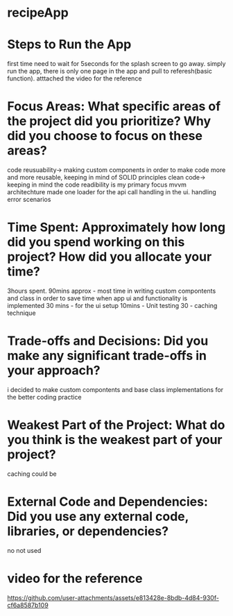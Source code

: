 # recipeApp

# Steps to Run the App
first time need to wait for 5seconds for the splash screen to go away. 
simply run the app, there is only one page in the app and pull to referesh(basic function).
atttached the video for the reference 
# Focus Areas: What specific areas of the project did you prioritize? Why did you choose to focus on these areas?
code reusuability-> making custom components in order to make code more and more reusable, keeping in mind of SOLID principles 
clean code-> keeping in mind the code readibility is my primary focus
mvvm architechture
made one loader for the api call handling in the ui. 
handling error scenarios

# Time Spent: Approximately how long did you spend working on this project? How did you allocate your time?
3hours spent.
90mins approx - most time in writing custom compontents and class in order to save time when app ui and functionality is implemented 
30 mins - for the ui setup
10mins - Unit testing
30 - caching technique 

# Trade-offs and Decisions: Did you make any significant trade-offs in your approach?
i decided to make custom compontents and base class implementations for the better coding practice 

# Weakest Part of the Project: What do you think is the weakest part of your project?
caching could be

# External Code and Dependencies: Did you use any external code, libraries, or dependencies?
no not used

# video for the reference
https://github.com/user-attachments/assets/e813428e-8bdb-4d84-930f-cf6a8587b109

